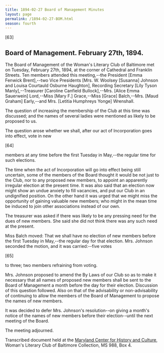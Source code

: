 ```yaml
---
title: 1894-02-27 Board of Management Minutes
layout: page
permalink: /1894-02-27-BOM.html
season: fourth
---
```


<style>
    #maincontent{
        font-size:1.4em;
    }
</style>
[63]

## Board of Management. February 27th, 1894.

The Board of Management of the Woman's Literary Club of Baltimore met on Tuesday, February 27th, 1894, at the corner of Cathedral and Franklin Streets. Ten members attended this meeting,--the President [Emma Fenwick Brent],--two Vice Presidents [Mrs. W. Woolsey [Susanna] Johnson and Louisa Courtauld Osburne Haughton], Recording Secretary [Lily Tyson Manly],--Treasurer [Caroline Canfield Bullock],--Mrs. [Alice Emma Sauerwein] Lord,--Miss [Mary F.] Grace,--Miss [Grace] Balch,--Mrs. [Maud Graham] Early,--and Mrs. [Letitia Humphreys Yonge] Wrenshall.

The question of increasing the membership of the Club at this time was discussed; and the names of several ladies were mentioned as likely to be proposed to us.

The question arose whether we shall, after our act of Incorporation goes into effect, vote in new

[64]

members at any time before the first Tuesday in May,--the regular time for such elections.

The time when the act of Incorporation will go into effect being still uncertain, some of the members of the Board thought it would be not just to the Club, nor to any proposed new members, to appoint an apparently irregular election at the present time. It was also said that an election now might show an undue anxiety to fill vacancies, and put our Club in an undignified position. On the other hand it was urged that we might miss the opportunity of gaining valuable new members; who might in the mean time be induced to join other associations instead of our own.

The treasurer was asked if there was likely to be any pressing need for the dues of new members. She said she did not think there was any such need at the present.

Miss Balch moved: That we shall have no election of new members before the first Tuesday in May,--the regular day for that election. Mrs. Johnson seconded the motion, and it was carried:--five votes

[65]

to three; two members refraining from voting.

Mrs. Johnson proposed to amend the By Laws of our Club so as to make it necessary that all names of proposed new members shall be sent to the Board of Management a month before the day for their election. Discussion of this question followed. Also on that of the advisability or non-advisability of continuing to allow the members of the Board of Management to propose the names of new members.

It was decided to defer Mrs. Johnson's resolution--on giving a month's notice of the names of new members before their election--until the next meeting of the Board.

The meeting adjourned.

Transcribed document held at the [Maryland Center for History and Culture](http://mdhs.org/), Woman's Literary Club of Baltimore Collection, MS 988, Box 4. 